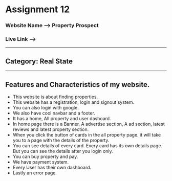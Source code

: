 # Assignment 12

### Website Name -->  Property Prospect
### Live Link -->  
----------------------------------------
## Category:  Real State
----------------------------------------
## Features and Characteristics of my website.
- This website is about finding properties.
- This website has a registration, login and signout system.
- You can also login with google.
- We also have cool navbar and a footer.
- It has a home, All property and user dashoard.
- In home page there is a Banner, A advertise section, A ad section, latest reviews and latest property section.
- When you click the button of cards in the all property page. it will take you to a page with the details of the property.
- You can see details of every card. Every card has its own details page. But you can see the details after you login only.
- You can buy property and pay.
- We have payment system.
- Every User has their own dashboard.
- Lastly an error page.
